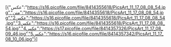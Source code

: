 [{"عکس":"https://s16.picofile.com/file/8414355618/PicsArt_11_17_08_08_54.jpg","متن":"https://s16.picofile.com/file/8414355618/PicsArt_11_17_08_08_54.jpg","عکس2":"https://s16.picofile.com/file/8414355618/PicsArt_11_17_08_08_54.jpg","عکس3":"https://s16.picofile.com/file/8414355618/PicsArt_11_17_08_08_54.jpg","عکس4":"https://s17.picofile.com/file/8414357326/PicsArt_11_17_08_09_46.jpg","عکس5":"https://s16.picofile.com/file/8414357342/PicsArt_11_17_08_10_06.jpg"}]
